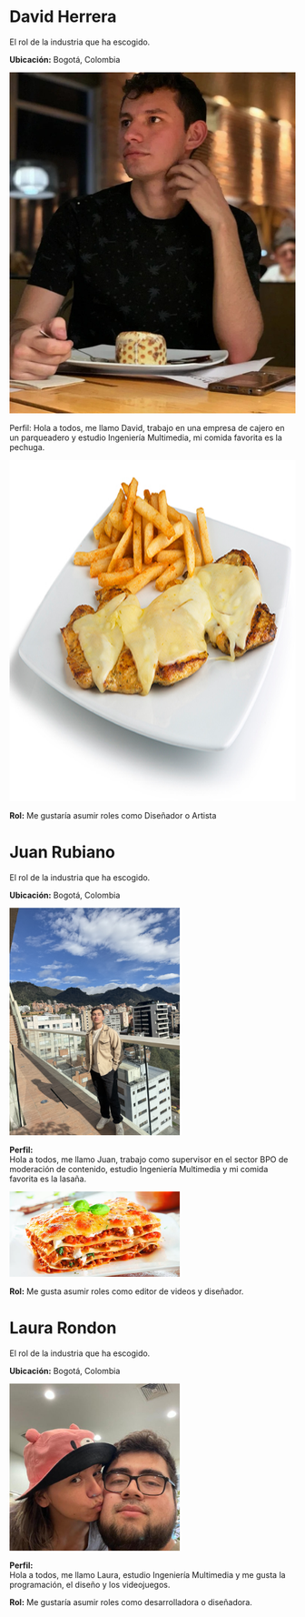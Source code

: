 <h1>David Herrera</h1>

<p>El rol de la industria que ha escogido.</p>

<p><b>Ubicación:</b> Bogotá, Colombia</p>

<img src="David%20Herrera/david%20Herrera.jpg" alt="foto de David Herrera" width="800" height="600" loading="lazy">

<p>
Perfil:  
Hola a todos, me llamo David, trabajo en una empresa de cajero en un parqueadero y estudio Ingeniería Multimedia, mi comida favorita es la pechuga.
</p>

<img src="David%20Herrera/pechuga-gratinada-test.png" alt="comida favorita" width="800" height="600" loading="lazy">

<p><b>Rol:</b> Me gustaría asumir roles como Diseñador o Artista</p>


# Juan Rubiano

El rol de la industria que ha escogido.

**Ubicación:** Bogotá, Colombia

<img src="Juan%20Rubiano/IMG_5547.jpeg" alt="foto de Juan Rubiano" width="300">

**Perfil:**  
Hola a todos, me llamo Juan, trabajo como supervisor en el sector BPO de moderación de contenido, estudio Ingeniería Multimedia y mi comida favorita es la lasaña.

<img src="Juan%20Rubiano/lasana-en-salsa-bechamel.webp" alt="comida favorita: lasaña" width="300">

**Rol:** Me gusta asumir roles como editor de videos y diseñador.

# Laura Rondon

El rol de la industria que ha escogido.

**Ubicación:** Bogotá, Colombia

<img src="Laura%20Rondon/Laura.jpeg" alt="foto de Laura Rondon" width="300">

**Perfil:**  
Hola a todos, me llamo Laura, estudio Ingeniería Multimedia y me gusta la programación, el diseño y los videojuegos.  

**Rol:** Me gustaría asumir roles como desarrolladora o diseñadora.
